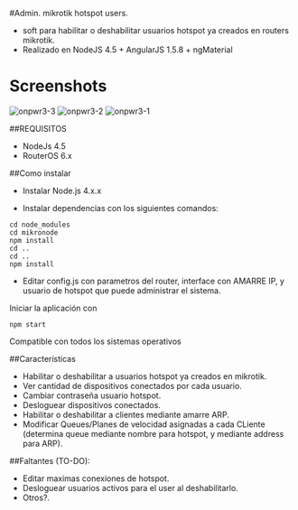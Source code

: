 #Admin. mikrotik hotspot users.

 - soft para habilitar o deshabilitar usuarios hotspot ya creados en routers mikrotik.
 - Realizado en NodeJS 4.5 + AngularJS 1.5.8 + ngMaterial
 # Screenshots
![onpwr3-3](https://cloud.githubusercontent.com/assets/7550822/24327696/62e9ec32-11ae-11e7-9701-834ad8e906dd.png)
![onpwr3-2](https://cloud.githubusercontent.com/assets/7550822/24327697/62ec099a-11ae-11e7-8202-cbe6335b0d8a.png)
![onpwr3-1](https://cloud.githubusercontent.com/assets/7550822/24327698/62fabc2e-11ae-11e7-881b-59a90144301e.png)

##REQUISITOS
- NodeJs 4.5
- RouterOS 6.x

##Como instalar
- Instalar Node.js 4.x.x

- Instalar dependencias con los siguientes comandos:

```
cd node_modules
cd mikronode
npm install
cd ..
cd ..
npm install
```


- Editar config.js con parametros del router, interface con AMARRE IP, y usuario de hotspot que puede administrar el sistema.

Iniciar la aplicación con 
```
npm start
```

Compatible con todos los sistemas operativos

##Características

- Habilitar o deshabilitar a usuarios hotspot ya creados en mikrotik.
- Ver cantidad de dispositivos conectados por cada usuario.
- Cambiar contraseña usuario hotspot.
- Desloguear dispositivos conectados.
- Habilitar o deshabilitar a clientes mediante amarre ARP.
- Modificar Queues/Planes de velocidad asignadas a cada CLiente (determina queue mediante nombre para hotspot, y mediante address para ARP).

##Faltantes (TO-DO):
- Editar maximas conexiones de hotspot.
- Desloguear usuarios activos para el user al deshabilitarlo.
- Otros?.
